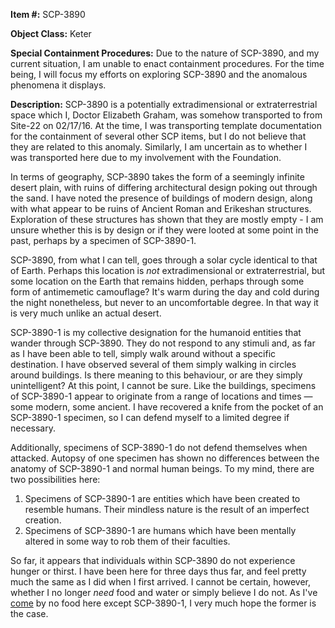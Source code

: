 **Item #:** SCP-3890

**Object Class:** Keter

**Special Containment Procedures:** Due to the nature of SCP-3890, and my current situation, I am unable to enact containment procedures. For the time being, I will focus my efforts on exploring SCP-3890 and the anomalous phenomena it displays.

**Description:** SCP-3890 is a potentially extradimensional or extraterrestrial space which I, Doctor Elizabeth Graham, was somehow transported to from Site-22 on 02/17/16. At the time, I was transporting template documentation for the containment of several other SCP items, but I do not believe that they are related to this anomaly. Similarly, I am uncertain as to whether I was transported here due to my involvement with the Foundation.

In terms of geography, SCP-3890 takes the form of a seemingly infinite desert plain, with ruins of differing architectural design poking out through the sand. I have noted the presence of buildings of modern design, along with what appear to be ruins of Ancient Roman and Erikeshan structures. Exploration of these structures has shown that they are mostly empty - I am unsure whether this is by design or if they were looted at some point in the past, perhaps by a specimen of SCP-3890-1.

SCP-3890, from what I can tell, goes through a solar cycle identical to that of Earth. Perhaps this location is _not_ extradimensional or extraterrestrial, but some location on the Earth that remains hidden, perhaps through some form of antimemetic camouflage? It's warm during the day and cold during the night nonetheless, but never to an uncomfortable degree. In that way it is very much unlike an actual desert.

SCP-3890-1 is my collective designation for the humanoid entities that wander through SCP-3890. They do not respond to any stimuli and, as far as I have been able to tell, simply walk around without a specific destination. I have observed several of them simply walking in circles around buildings. Is there meaning to this behaviour, or are they simply unintelligent? At this point, I cannot be sure. Like the buildings, specimens of SCP-3890-1 appear to originate from a range of locations and times — some modern, some ancient. I have recovered a knife from the pocket of an SCP-3890-1 specimen, so I can defend myself to a limited degree if necessary.

Additionally, specimens of SCP-3890-1 do not defend themselves when attacked. Autopsy of one specimen has shown no differences between the anatomy of SCP-3890-1 and normal human beings. To my mind, there are two possibilities here:

1.  Specimens of SCP-3890-1 are entities which have been created to resemble humans. Their mindless nature is the result of an imperfect creation.
2.  Specimens of SCP-3890-1 are humans which have been mentally altered in some way to rob them of their faculties.

So far, it appears that individuals within SCP-3890 do not experience hunger or thirst. I have been here for three days thus far, and feel pretty much the same as I did when I first arrived. I cannot be certain, however, whether I no longer _need_ food and water or simply believe I do not. As I've [come](http://www.scp-wiki.net/scp-3890/offset/1) by no food here except SCP-3890-1, I very much hope the former is the case.